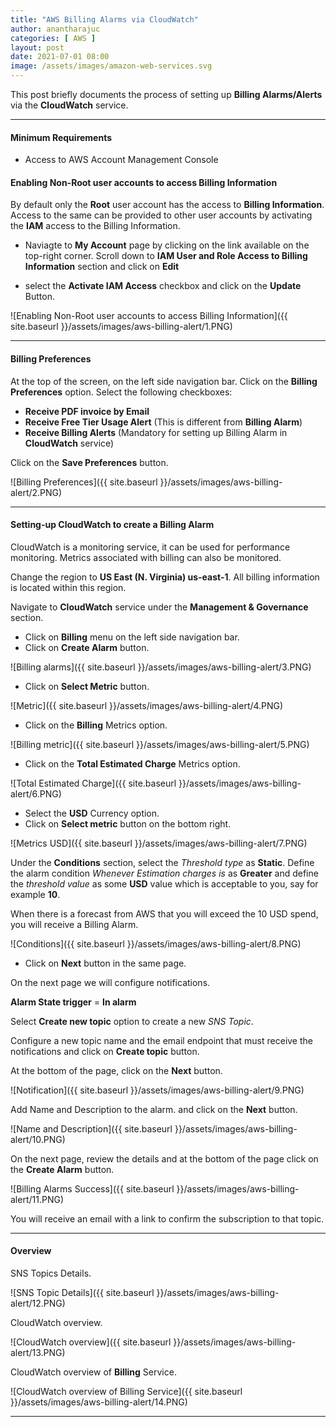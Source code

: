 ```yaml
---
title: "AWS Billing Alarms via CloudWatch"
author: anantharajuc
categories: [ AWS ]
layout: post
date: 2021-07-01 08:00
image: /assets/images/amazon-web-services.svg
---
```


This post briefly documents the process of setting up **Billing Alarms/Alerts** via the **CloudWatch** service.

---

#### Minimum Requirements

- Access to AWS Account Management Console

#### Enabling Non-Root user accounts to access Billing Information

By default only the **Root** user account has the access to **Billing Information**. Access to the same can be provided to other user accounts by activating the **IAM** access to the Billing Information.

- Naviagte to **My Account** page by clicking on the link available on the top-right corner. Scroll down to **IAM User and Role Access to Billing Information** section and click on **Edit**

- select the **Activate IAM Access** checkbox and click on the **Update** Button.

![Enabling Non-Root user accounts to access Billing Information]({{ site.baseurl }}/assets/images/aws-billing-alert/1.PNG)  

---

#### Billing Preferences

At the top of the screen, on the left side navigation bar. Click on the **Billing Preferences** option. Select the following checkboxes:

- **Receive PDF invoice by Email**  
- **Receive Free Tier Usage Alert** (This is different from **Billing Alarm**)   
- **Receive Billing Alerts** (Mandatory for setting up Billing Alarm in **CloudWatch** service)  

Click on the **Save Preferences** button.

![Billing Preferences]({{ site.baseurl }}/assets/images/aws-billing-alert/2.PNG)  

---

#### Setting-up CloudWatch to create a Billing Alarm

CloudWatch is a monitoring service, it can be used for performance monitoring. Metrics associated with billing can also be monitored.

Change the region to **US East (N. Virginia) us-east-1**. All billing information is located within this region.

Navigate to **CloudWatch** service under the **Management & Governance** section.

- Click on **Billing** menu on the left side navigation bar. 
- Click on **Create Alarm** button.

![Billing alarms]({{ site.baseurl }}/assets/images/aws-billing-alert/3.PNG)  

- Click on **Select Metric** button.

![Metric]({{ site.baseurl }}/assets/images/aws-billing-alert/4.PNG)  

- Click on the **Billing** Metrics option.

![Billing metric]({{ site.baseurl }}/assets/images/aws-billing-alert/5.PNG)  

- Click on the **Total Estimated Charge** Metrics option.

![Total Estimated Charge]({{ site.baseurl }}/assets/images/aws-billing-alert/6.PNG)  

- Select the **USD** Currency option.
- Click on **Select metric** button on the bottom right.

![Metrics USD]({{ site.baseurl }}/assets/images/aws-billing-alert/7.PNG)  

Under the **Conditions** section, select the *Threshold type* as **Static**. Define the alarm condition *Whenever Estimation charges is* as **Greater** and define the *threshold value* as some **USD** value which is acceptable to you, say for example **10**.

When there is a forecast from AWS that you will exceed the 10 USD spend, you will receive a Billing Alarm.

![Conditions]({{ site.baseurl }}/assets/images/aws-billing-alert/8.PNG)  

- Click on **Next** button in the same page.

On the next page we will configure notifications.

**Alarm State trigger** = **In alarm**

Select **Create new topic** option to create a new *SNS Topic*.

Configure a new topic name and the email endpoint that must receive the notifications and click on **Create topic** button.

At the bottom of the page, click on the **Next** button.

![Notification]({{ site.baseurl }}/assets/images/aws-billing-alert/9.PNG)  

Add Name and Description to the alarm. and click on the **Next** button.

![Name and Description]({{ site.baseurl }}/assets/images/aws-billing-alert/10.PNG)  

On the next page, review the details and at the bottom of the page click on the **Create Alarm** button.

![Billing Alarms Success]({{ site.baseurl }}/assets/images/aws-billing-alert/11.PNG)  

You will receive an email with a link to confirm the subscription to that topic.

---

#### Overview

SNS Topics Details.

![SNS Topic Details]({{ site.baseurl }}/assets/images/aws-billing-alert/12.PNG)  

CloudWatch overview.

![CloudWatch overview]({{ site.baseurl }}/assets/images/aws-billing-alert/13.PNG)  

CloudWatch overview of **Billing** Service.

![CloudWatch overview of Billing Service]({{ site.baseurl }}/assets/images/aws-billing-alert/14.PNG)  

---
